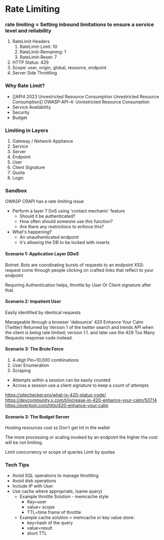 # Rate Limiting

### rate limiting = Setting inbound limitations to ensure a service level and reliability
1. RateLimit Headers
	1. RateLimit-Limit: 10
	2. RateLimit-Remaining: 1
	3. RateLimit-Reset: 7
2. HTTP Status: 429
3. Scope: user, origin, global, resource, endpoint
4. Server Side Throttling

### Why Rate Limit?
* [[API4 2023 Unrestricted Resource Consumption Unrestricted Resource Consumption]] OWASP-API-4: Unrestricted Resource Consumption
* Service Availability
* Security
* Budget

### Limiting in Layers
1. Gateway / Network Appliance
2. Service
3. Server
4. Endpoint
5. User
6. Client Signature
7. Quota
8. Logic

### Sandbox
OWASP CRAPI has a rate limiting issue
* Perform a layer 7 DoS using 'contact mechanic' feature
	* Should it be authenticated?
	* How often should someone use this function?
	* Are there any restrictions to enforce this?
* What's happening?
	* An unauthenticated endpoint
	* it's allowing the DB to be locked with inserts

#### Scenario 1: Application Layer DDoS
Botnet: Bots are coordinating bursts of requests to an endpoint
XSS: request come through people clicking on crafted links that reflect to your endpoint

Requiring Authentication helps, throttle by User Or Client signature after that.


#### Scenario 2: Impatient User
Easily identified by identical requests

Manageable through a browser 'debounce'
	420 Enhance Your Calm (Twitter)
	Returned by Version 1 of the twitter search and trends API when the client is being rate limited; version 1.1. and later use the 429 Too Many Requests response code instead.

#### Scenario 3: The Brute Force
1. 4-digit Pin=10,000 combinations
2. User Enumeration
3. Scraping
* Attempts within a session can be easily counted
* Across a session use a client signature to keep a count of attempts


https://sitechecker.pro/what-is-420-status-code/
https://devcommunity.x.com/t/increase-in-420-enhance-your-calm/50714
https://evertpot.com/http/420-enhance-your-calm


#### Scenario 3: The Budget Server
Hosting resources cost `$$`
Don't get hit in the wallet

The more processing or scaling invoked by an endpoint the higher the cost will be not limiting.

Limit concurrency or scope of queries
Limit by quotas


### Tech Tips
* Avoid SQL operations to manage throttling
* Avoid disk operations
* Include IP with User
* Use cache where appropriate, (same query)
	* Example throttle Solution - memcache style
		* Key=user
		* value= scope
		* TTL=time frame of throttle
	* Example cache solution = memcache or key value store:
		* key=hash of the query
		* value=result
		* short TTL

